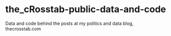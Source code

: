 # the_cRosstab-public-data-and-code
Data and code behind the posts at my politics and data blog, thecrosstab.com
